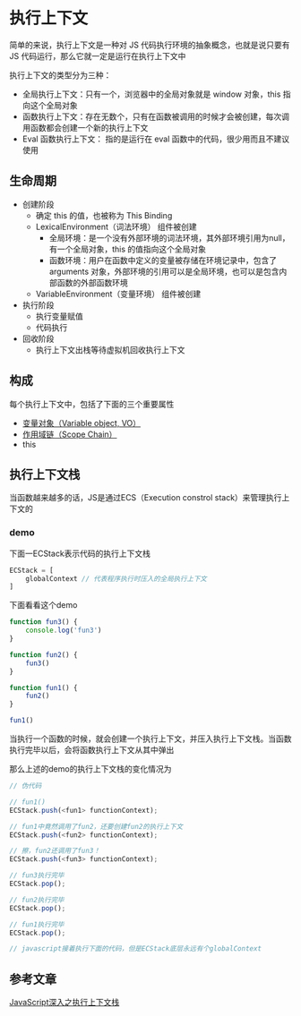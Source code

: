 # 执行上下文

简单的来说，执行上下文是一种对 JS 代码执行环境的抽象概念，也就是说只要有 JS 代码运行，那么它就一定是运行在执行上下文中

执行上下文的类型分为三种：

- 全局执行上下文：只有一个，浏览器中的全局对象就是 window 对象，this 指向这个全局对象
- 函数执行上下文：存在无数个，只有在函数被调用的时候才会被创建，每次调用函数都会创建一个新的执行上下文
- Eval 函数执行上下文： 指的是运行在 eval 函数中的代码，很少用而且不建议使用

## 生命周期

- 创建阶段
  - 确定 this 的值，也被称为 This Binding
  - LexicalEnvironment（词法环境） 组件被创建
    - 全局环境：是一个没有外部环境的词法环境，其外部环境引用为null，有一个全局对象，this 的值指向这个全局对象
    - 函数环境：用户在函数中定义的变量被存储在环境记录中，包含了arguments 对象，外部环境的引用可以是全局环境，也可以是包含内部函数的外部函数环境
  - VariableEnvironment（变量环境） 组件被创建
- 执行阶段
  - 执行变量赋值
  - 代码执行
- 回收阶段
  - 执行上下文出栈等待虚拟机回收执行上下文

## 构成

每个执行上下文中，包括了下面的三个重要属性

- [变量对象（Variable object, VO）](./变量对象.md)
- [作用域链（Scope Chain）](./作用域链.md)
- this

## 执行上下文栈

当函数越来越多的话，JS是通过ECS（Execution constrol stack）来管理执行上下文的

### demo

下面一ECStack表示代码的执行上下文栈

```js
ECStack = [
    globalContext // 代表程序执行时压入的全局执行上下文
]
```

下面看看这个demo

```js
function fun3() {
    console.log('fun3')
}

function fun2() {
    fun3()
}

function fun1() {
    fun2()
}

fun1()
```

当执行一个函数的时候，就会创建一个执行上下文，并压入执行上下文栈。当函数执行完毕以后，会将函数执行上下文从其中弹出

那么上述的demo的执行上下文栈的变化情况为

```js
// 伪代码

// fun1()
ECStack.push(<fun1> functionContext);

// fun1中竟然调用了fun2，还要创建fun2的执行上下文
ECStack.push(<fun2> functionContext);

// 擦，fun2还调用了fun3！
ECStack.push(<fun3> functionContext);

// fun3执行完毕
ECStack.pop();

// fun2执行完毕
ECStack.pop();

// fun1执行完毕
ECStack.pop();

// javascript接着执行下面的代码，但是ECStack底层永远有个globalContext
```

## 参考文章

[JavaScript深入之执行上下文栈](https://github.com/mqyqingfeng/Blog/issues/4)

